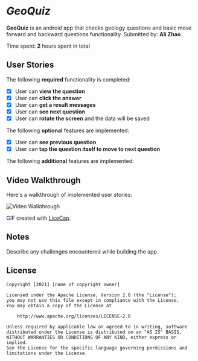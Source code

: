 # *GeoQuiz*

**GeoQuiz** is an android app that checks geology questions and basic move forward and backward questions functionality.
Submitted by: **Ali Zhao**

Time spent: **2** hours spent in total

## User Stories

The following **required** functionality is completed:

* [X] User can **view the question**
* [X] User can **click the answer** 
* [X] User can **get a result messages**
* [X] User can **see next question**
* [X] User can **rotate the screen** and the data will be saved

The following **optional** features are implemented:

* [X] User can **see previous question**
* [X] User can **tap the question itself to move to next question**

The following **additional** features are implemented:


## Video Walkthrough

Here's a walkthrough of implemented user stories:

<img src='http://i.imgur.com/link/to/your/gif/file.gif' title='Video Walkthrough' width='' alt='Video Walkthrough' />

GIF created with [LiceCap](http://www.cockos.com/licecap/).

## Notes

Describe any challenges encountered while building the app.

## License

    Copyright [2021] [name of copyright owner]

    Licensed under the Apache License, Version 2.0 (the "License");
    you may not use this file except in compliance with the License.
    You may obtain a copy of the License at

        http://www.apache.org/licenses/LICENSE-2.0

    Unless required by applicable law or agreed to in writing, software
    distributed under the License is distributed on an "AS IS" BASIS,
    WITHOUT WARRANTIES OR CONDITIONS OF ANY KIND, either express or implied.
    See the License for the specific language governing permissions and
    limitations under the License.

